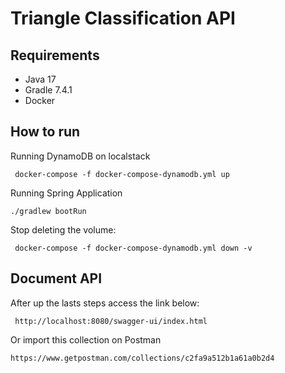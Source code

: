 # Triangle Classification API

## Requirements
 - Java 17
 - Gradle 7.4.1 
 - Docker

## How to run
Running DynamoDB on localstack
```
 docker-compose -f docker-compose-dynamodb.yml up

```

Running Spring Application
```
./gradlew bootRun
```

Stop deleting the volume:
```
 docker-compose -f docker-compose-dynamodb.yml down -v
```

## Document API
After up the lasts steps access the link below:

```
 http://localhost:8080/swagger-ui/index.html

```
Or import this collection on Postman
```
https://www.getpostman.com/collections/c2fa9a512b1a61a0b2d4
```
